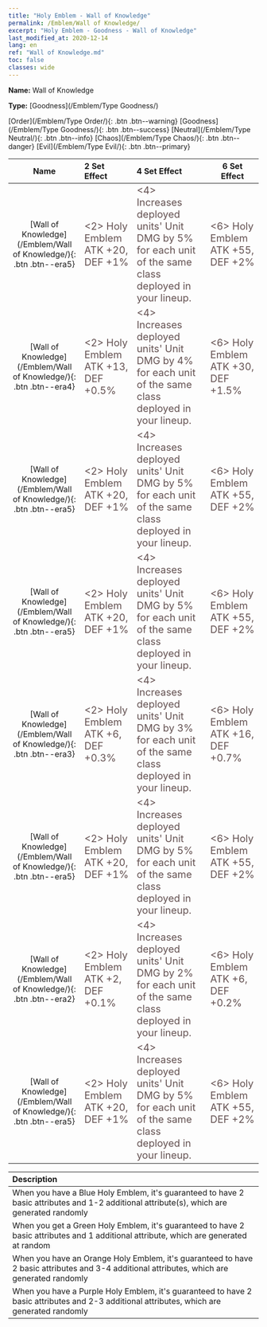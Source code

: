 ```yaml
---
title: "Holy Emblem - Wall of Knowledge"
permalink: /Emblem/Wall of Knowledge/
excerpt: "Holy Emblem - Goodness - Wall of Knowledge"
last_modified_at: 2020-12-14
lang: en
ref: "Wall of Knowledge.md"
toc: false
classes: wide
---
```


 **Name:** Wall of Knowledge

 **Type:** [Goodness](/Emblem/Type Goodness/)

  [Order](/Emblem/Type Order/){: .btn .btn--warning}   [Goodness](/Emblem/Type Goodness/){: .btn .btn--success}   [Neutral](/Emblem/Type Neutral/){: .btn .btn--info}   [Chaos](/Emblem/Type Chaos/){: .btn .btn--danger}   [Evil](/Emblem/Type Evil/){: .btn .btn--primary} 

  |         Name            |    2 Set Effect    |   4 Set Effect   | 6 Set Effect   | 
  |:-----------------------:|:-------------------|:-----------------|----------------| 
  | [Wall of Knowledge](/Emblem/Wall of Knowledge/){: .btn .btn--era5} | <span style="color: #645252;font-size:20px"><2> Holy Emblem ATK +20, DEF +1%</span> | <span style="color: #645252;font-size:20px"><4> Increases deployed units' Unit DMG by 5% for each unit of the same class deployed in your lineup.</span> | <span style="color: #645252;font-size:20px"><6> Holy Emblem ATK +55, DEF +2%</span> | 
  | [Wall of Knowledge](/Emblem/Wall of Knowledge/){: .btn .btn--era4} | <span style="color: #645252;font-size:20px"><2> Holy Emblem ATK +13, DEF +0.5%</span> | <span style="color: #645252;font-size:20px"><4> Increases deployed units' Unit DMG by 4% for each unit of the same class deployed in your lineup.</span> | <span style="color: #645252;font-size:20px"><6> Holy Emblem ATK +30, DEF +1.5%</span> | 
  | [Wall of Knowledge](/Emblem/Wall of Knowledge/){: .btn .btn--era5} | <span style="color: #645252;font-size:20px"><2> Holy Emblem ATK +20, DEF +1%</span> | <span style="color: #645252;font-size:20px"><4> Increases deployed units' Unit DMG by 5% for each unit of the same class deployed in your lineup.</span> | <span style="color: #645252;font-size:20px"><6> Holy Emblem ATK +55, DEF +2%</span> | 
  | [Wall of Knowledge](/Emblem/Wall of Knowledge/){: .btn .btn--era5} | <span style="color: #645252;font-size:20px"><2> Holy Emblem ATK +20, DEF +1%</span> | <span style="color: #645252;font-size:20px"><4> Increases deployed units' Unit DMG by 5% for each unit of the same class deployed in your lineup.</span> | <span style="color: #645252;font-size:20px"><6> Holy Emblem ATK +55, DEF +2%</span> | 
  | [Wall of Knowledge](/Emblem/Wall of Knowledge/){: .btn .btn--era3} | <span style="color: #645252;font-size:20px"><2> Holy Emblem ATK +6, DEF +0.3%</span> | <span style="color: #645252;font-size:20px"><4> Increases deployed units' Unit DMG by 3% for each unit of the same class deployed in your lineup.</span> | <span style="color: #645252;font-size:20px"><6> Holy Emblem ATK +16, DEF +0.7%</span> | 
  | [Wall of Knowledge](/Emblem/Wall of Knowledge/){: .btn .btn--era5} | <span style="color: #645252;font-size:20px"><2> Holy Emblem ATK +20, DEF +1%</span> | <span style="color: #645252;font-size:20px"><4> Increases deployed units' Unit DMG by 5% for each unit of the same class deployed in your lineup.</span> | <span style="color: #645252;font-size:20px"><6> Holy Emblem ATK +55, DEF +2%</span> | 
  | [Wall of Knowledge](/Emblem/Wall of Knowledge/){: .btn .btn--era2} | <span style="color: #645252;font-size:20px"><2> Holy Emblem ATK +2, DEF +0.1%</span> | <span style="color: #645252;font-size:20px"><4> Increases deployed units' Unit DMG by 2% for each unit of the same class deployed in your lineup.</span> | <span style="color: #645252;font-size:20px"><6> Holy Emblem ATK +6, DEF +0.2%</span> | 
  | [Wall of Knowledge](/Emblem/Wall of Knowledge/){: .btn .btn--era5} | <span style="color: #645252;font-size:20px"><2> Holy Emblem ATK +20, DEF +1%</span> | <span style="color: #645252;font-size:20px"><4> Increases deployed units' Unit DMG by 5% for each unit of the same class deployed in your lineup.</span> | <span style="color: #645252;font-size:20px"><6> Holy Emblem ATK +55, DEF +2%</span> | 

  |         Description            | 
  |:-------------------------------|
  | When you have a Blue Holy Emblem, it's guaranteed to have 2 basic attributes and 1-2 additional attribute(s), which are generated randomly |
  | When you get a Green Holy Emblem, it's guaranteed to have 2 basic attributes and 1 additional attribute, which are generated at random |
  | When you have an Orange Holy Emblem, it's guaranteed to have 2 basic attributes and 3-4 additional attributes, which are generated randomly |
  | When you have a Purple Holy Emblem, it's guaranteed to have 2 basic attributes and 2-3 additional attributes, which are generated randomly |
